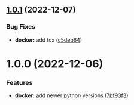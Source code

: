 ## [1.0.1](https://github.com/BenTenmann/docker-tox/compare/deploy-1.0.0...deploy-1.0.1) (2022-12-07)


### Bug Fixes

* **docker:** add tox ([c5deb64](https://github.com/BenTenmann/docker-tox/commit/c5deb64b193e4e128ca404ed549c8f4d2b006038))

# 1.0.0 (2022-12-06)


### Features

* **docker:** add newer python versions ([7bf93f3](https://github.com/BenTenmann/docker-tox/commit/7bf93f3898b41a43053bbab6d82e758968aac2c2))
